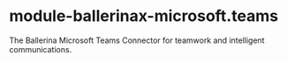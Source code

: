 # module-ballerinax-microsoft.teams
The Ballerina Microsoft Teams Connector for teamwork and intelligent communications.
